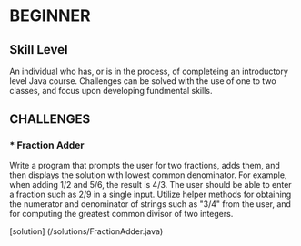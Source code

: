 # BEGINNER 

## Skill Level 

An individual who has, or is in the process, of completeing an introductory level Java course. Challenges can be solved with the use of one to two classes, and focus upon developing fundmental skills. 

## CHALLENGES 

### * Fraction Adder

Write a program that prompts the user for two fractions, adds them, and then displays the solution with
lowest common denominator. For example, when adding 1/2 and 5/6, the result is 4/3. The user should be able
to enter a fraction such as 2/9 in a single input. Utilize helper methods for obtaining the numerator and
denominator of strings such as "3/4" from the user, and for computing the greatest common divisor of two
integers.

[solution] (/solutions/FractionAdder.java)